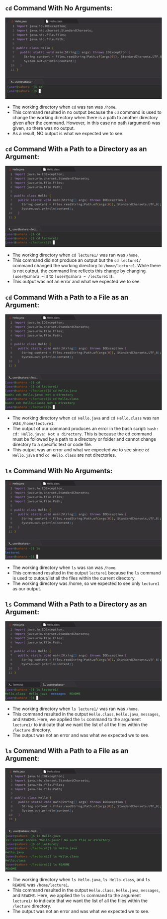 ## `cd` Command With No Arguments:

![Image](https://github.com/sohumseedhar-ucsd/cse15l-lab-reports/blob/main/Screenshot%202024-01-10%20at%2010.02.10%20PM.png?raw=true)

* The working directory when `cd` was ran was `/home`.
* This command resulted in no output because the `cd` command is used to change the working directory when there is a path to another directory given after the command. However, in this case no path (argument) was given, so there was no output.
* As a result, NO output is what we expected we to see.   

## `cd` Command With a Path to a Directory as an Argument:

![Image](https://github.com/sohumseedhar-ucsd/cse15l-lab-reports/blob/main/Screenshot%202024-01-10%20at%2011.01.01%20PM.png?raw=true)

* The working directory when `cd lecture1/` was ran was `/home`.
* This command did not produce an output but the `cd lecture1/` command changed the working directory to `/home/lecture1`. While there is not output, the command line reflects this change by changing `[user@sahara ~]$` to `[user@sahara ~ /lecture1]$`. 
* This output was not an error and what we expected we to see.

## `cd` Command With a Path to a File as an Argument:

![Image](https://github.com/sohumseedhar-ucsd/cse15l-lab-reports/blob/main/Screenshot%202024-01-10%20at%2011.11.02%20PM.png?raw=true)

* The working directory when `cd Hello.java` and `cd Hello.class` was ran was `/home/lecture1`.
* The output of our command produces an error in the bash script: `bash: cd: Hello.java: Not a directory`. This is because the cd command must be followed by a path to a directory or folder and cannot change directory to a specific text or code file. 
* This output was an error and what we expected we to see since `cd Hello.java` and `cd Hello.class` are not directories.

## `ls` Command With No Arguments:

![Image](https://github.com/sohumseedhar-ucsd/cse15l-lab-reports/blob/main/Screenshot%202024-01-10%20at%2011.27.14%20PM.png?raw=true)

* The working directory when `ls` was ran was `/home`.
* This command resulted in the output `lecture1` because the `ls` command is used to output/list all the files within the current directory. 
* The working directory was /home, so we expected to see only `lecture1` as our output. 

## `ls` Command With a Path to a Directory as an Argument:

![Image](https://github.com/sohumseedhar-ucsd/cse15l-lab-reports/blob/main/Screenshot%202024-01-12%20at%201.38.35%20PM.png?raw=true)

* The working directory when `ls lecture1/` was ran was `/home`.
* This command resulted in the output `Hello.class`, `Hello.java`, `messages`, and `README`. Here, we applied the `ls` command to the argument `lecture1/` to indicate that we want the list of all the files within the `/lecture` directory. 
* The output was not an error and was what we expected we to see.

## `ls` Command With a Path to a File as an Argument:
  
![Image](https://github.com/sohumseedhar-ucsd/cse15l-lab-reports/blob/main/Screenshot%202024-01-12%20at%201.44.29%20PM.png?raw=true)

* The working directory when `ls Hello.java`, `ls Hello.class`, and `ls README` was `/home/lecture1`.
* This command resulted in the output `Hello.class`, `Hello.java`, `messages`, and `README`. Here, we applied the `ls` command to the argument `lecture1/` to indicate that we want the list of all the files within the `/lecture` directory. 
* The output was not an error and was what we expected we to see.






